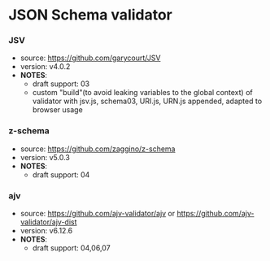 # JSON Schema validator

### JSV
* source: https://github.com/garycourt/JSV
* version: v4.0.2
* __NOTES__:
  - draft support: 03
  - custom "build"(to avoid leaking variables to the global context) of validator with jsv.js, schema03, URI.js, URN.js appended, adapted to browser usage

### z-schema
* source: https://github.com/zaggino/z-schema
* version: v5.0.3
* __NOTES__:
  - draft support: 04

### ajv
* source: https://github.com/ajv-validator/ajv or https://github.com/ajv-validator/ajv-dist
* version: v6.12.6
* __NOTES__:
  - draft support: 04,06,07
